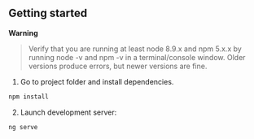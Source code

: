## Getting started

**Warning**

> Verify that you are running at least node 8.9.x and npm 5.x.x by running node -v and npm -v in a terminal/console window. Older versions produce errors, but newer versions are fine.

1. Go to project folder and install dependencies.
 ```bash
 npm install
 ```

2. Launch development server:
 ```bash
 ng serve
 ```
 
